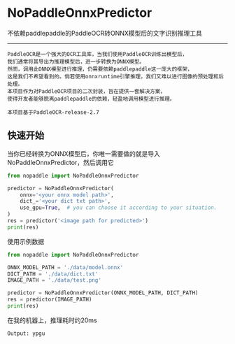 # NoPaddleOnnxPredictor

不依赖paddlepaddle的PaddleOCR转ONNX模型后的文字识别推理工具

---
```
PaddleOCR是一个强大的OCR工具库，当我们使用PaddleOCR训练出模型后，
我们通常将其导出为推理模型后，进一步转换为ONNX模型。
然而，调用此ONNX模型进行推理，仍需要依赖paddlepaddle这一庞大的框架，
这是我们不希望看到的。倘若使用onnxruntime引擎推理，我们又难以进行图像的预处理和后处理。
本项目作为对PaddleOCR项目的二次封装，旨在提供一套解决方案，
使得开发者能够脱离paddlepaddle的依赖，轻盈地调用模型进行推理。

本项目基于PaddleOCR-release-2.7
```

## 快速开始
当你已经转换为ONNX模型后，你唯一需要做的就是导入NoPaddleOnnxPredictor，然后调用它
```python
from nopaddle import NoPaddleOnnxPredictor

predictor = NoPaddleOnnxPredictor(
    onnx='<your onnx model path>',
    dict_='<your dict txt path>', 
    use_gpu=True,  # you can choose it according to your situation.
)
res = predictor('<image path for predicted>')
print(res)
```
使用示例数据
```python
from nopaddle import NoPaddleOnnxPredictor

ONNX_MODEL_PATH = './data/model.onnx'
DICT_PATH = './data/dict.txt'
IMAGE_PATH = './data/test.png'

predictor = NoPaddleOnnxPredictor(ONNX_MODEL_PATH, DICT_PATH)
res = predictor(IMAGE_PATH)
print(res)
```
在我的机器上，推理耗时约20ms
```
Output: ypgu
```

